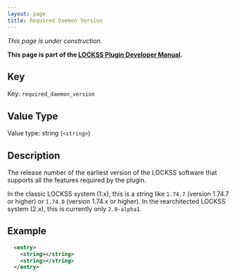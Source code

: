 ```yaml
---
layout: page
title: Required Daemon Version
---
```


*This page is under construction.*

**This page is part of the [LOCKSS Plugin Developer Manual](/developers/plugin/).**

## Key

Key: `required_daemon_version`

## Value Type

Value type: string (`<string>`)

## Description

The release number of the earliest version of the LOCKSS software that supports all the features required by the plugin.

In the classic LOCKSS system (1.x), this is a string like `1.74.7` (version 1.74.7 or higher) or `1.74.0` (version 1.74.x or higher). In the rearchitected LOCKSS system (2.x), this is currently only `2.0-alpha1`.

## Example

```xml
  <entry>
    <string></string>
    <string></string>
  </entry>
```
